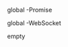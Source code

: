 

<!-- Start src/server/websocket.js -->

global -Promise

global -WebSocket

empty

<!-- End src/server/websocket.js -->

